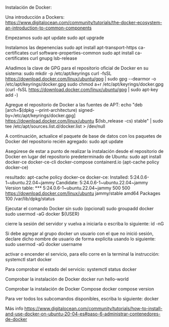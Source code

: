 Instalación de Docker:

Una introducción a Dockers:
https://www.digitalocean.com/community/tutorials/the-docker-ecosystem-an-introduction-to-common-components

Empezamos
sudo apt update
sudo apt upgrade

Instalamos las depenencias
sudo apt install apt-transport-https ca-certificates curl software-properties-common
sudo apt install ca-certificates curl gnupg lsb-release

Añadimos la clave de GPG para el repositorio oficial de Docker en su sistema:
sudo mkdir -p /etc/apt/keyrings
curl -fsSL https://download.docker.com/linux/ubuntu/gpg | sudo gpg --dearmor -o /etc/apt/keyrings/docker.gpg
sudo chmod a+r /etc/apt/keyrings/docker.gpg
(curl -fsSL https://download.docker.com/linux/ubuntu/gpg | sudo apt-key add -)

Agregue el repositorio de Docker a las fuentes de APT:
echo "deb [arch=$(dpkg --print-architecture) signed-by=/etc/apt/keyrings/docker.gpg] https://download.docker.com/linux/ubuntu $(lsb_release -cs) stable" | sudo tee /etc/apt/sources.list.d/docker.list > /dev/null

A continuación, actualice el paquete de base de datos con los paquetes de Docker del repositorio recién agregado:
sudo apt update

Asegúrese de estar a punto de realizar la instalación desde el repositorio de Docker en lugar del repositorio predeterminado de Ubuntu:
sudo apt install docker-ce docker-ce-cli docker-compose containerd.io
(apt-cache policy docker-ce)

resultado:
apt-cache policy docker-ce
docker-ce:
  Installed: 5:24.0.6-1~ubuntu.22.04~jammy
  Candidate: 5:24.0.6-1~ubuntu.22.04~jammy
  Version table:
 *** 5:24.0.6-1~ubuntu.22.04~jammy 500
        500 https://download.docker.com/linux/ubuntu jammy/stable amd64 Packages
        100 /var/lib/dpkg/status


Ejecutar el comando Docker sin sudo (opcional)
sudo groupadd docker
sudo usermod -aG docker ${USER}


cierre la sesión del servidor y vuelva a iniciarla o escriba lo siguiente:
id -nG

Si debe agregar al grupo docker un usuario con el que no inició sesión, declare dicho nombre de usuario de forma explícita usando lo siguiente:
sudo usermod -aG docker username

activar o encender el servicio, para ello corre en la terminal la instrucción:
systemctl start docker

Para comprobar el estado del servicio:
systemctl status docker

Comprobar la instalación de Docker
docker run hello-world

Comprobar la instalación de Docker Compose 
docker compose version

Para ver todos los subcomandos disponibles, escriba lo siguiente:
docker



Más info
https://www.digitalocean.com/community/tutorials/how-to-install-and-use-docker-on-ubuntu-20-04-es#paso-6-administrar-contenedores-de-docker
